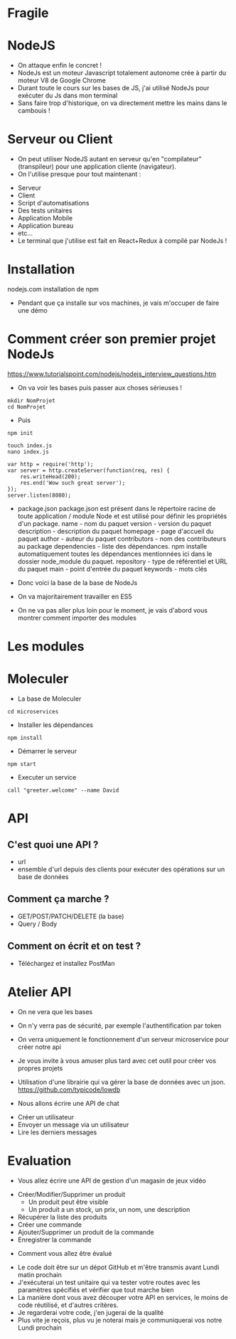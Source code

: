 # Fragile
#	NodeJS 

* On attaque enfin le concret !
* NodeJs est un moteur Javascript totalement autonome crée à partir du moteur V8 de Google Chrome
* Durant toute le cours sur les bases de JS, j'ai utilisé NodeJs pour exécuter du Js dans mon terminal
* Sans faire trop d'historique, on va directement mettre les mains dans le cambouis !

#	Serveur ou Client

* On peut utiliser NodeJS autant en serveur qu'en "compilateur" (transpileur) pour une application cliente (navigateur).
* On l'utilise presque pour tout maintenant :
- Serveur
- Client
- Script d'automatisations
- Des tests unitaires
- Application Mobile
- Application bureau
- etc...
- Le terminal que j'utilise est fait en React+Redux à compilé par NodeJs !

#	Installation

nodejs.com
installation de npm

* Pendant que ça installe sur vos machines, je vais m'occuper de faire une démo

#	Comment créer son premier projet NodeJs

https://www.tutorialspoint.com/nodejs/nodejs_interview_questions.htm

* On va voir les bases puis passer aux choses sérieuses !

```
mkdir NomProjet
cd NomProjet
```

* Puis

```
npm init
```

```
touch index.js
nano index.js
```

```
var http = require('http');
var server = http.createServer(function(req, res) {
	res.writeHead(200);
	res.end('Wow such great server');
});
server.listen(8080);
```

*	package.json
package.json est présent dans le répertoire racine de toute application / module Node et est utilisé pour définir les propriétés d'un package.
	name -  nom du paquet
	version - version du paquet
	description - description du paquet
	homepage - page d'accueil du paquet
	author - auteur du paquet
	contributors - nom des contributeurs au package
	dependencies - liste des dépendances. npm installe automatiquement toutes les dépendances mentionnées ici dans le dossier node_module du paquet.
	repository - type de référentiel et URL du paquet
	main - point d'entrée du paquet
	keywords - mots clés



* Donc voici la base de la base de NodeJs
* On va majoritairement travailler en ES5
* On ne va pas aller plus loin pour le moment, je vais d'abord vous montrer comment importer des modules

#	Les modules 



# Moleculer

* La base de Moleculer

```
cd microservices
```

* Installer les dépendances

```
npm install
```

* Démarrer le serveur

```
npm start
```

* Executer un service

```
call "greeter.welcome" --name David
```

# API
## C'est quoi une API ?
*	url
*	ensemble d'url depuis des clients pour exécuter des opérations sur un base de données

## Comment ça marche ?
*	GET/POST/PATCH/DELETE (la base)
*	Query / Body 

## Comment on écrit et on test ?
* Téléchargez et installez PostMan


# Atelier API
* On ne vera que les bases
* On n'y verra pas de sécurité, par exemple l'authentification par token
* On verra uniquement le fonctionnement d'un serveur microservice pour créer notre api
* Je vous invite à vous amuser plus tard avec cet outil pour créer vos propres projets
* Utilisation d'une librairie qui va gérer la base de données avec un json.
https://github.com/typicode/lowdb

* Nous allons écrire une API de chat
- Créer un utilisateur
- Envoyer un message via un utilisateur
- Lire les derniers messages

# Evaluation

* 	Vous allez écrire une API de gestion d'un magasin de jeux vidéo
- Créer/Modifier/Supprimer un produit
	-	Un produit peut être visible
	-	Un produit a un stock, un prix, un nom, une description
- Récupérer la liste des produits
- Créer une commande
- Ajouter/Supprimer un produit de la commande
- Enregistrer la commande 

* 	Comment vous allez être évalué
- Le code doit être sur un dépot GitHub et m'être transmis avant Lundi matin prochain
- J'exécuterai un test unitaire qui va tester votre routes avec les paramètres spécifiés et vérifier que tout marche bien
- La manière dont vous avez découper votre API en services, le moins de code réutilisé, et d'autres critères.
- Je regarderai votre code, j'en jugerai de la qualité
- Plus vite je reçois, plus vu je noterai mais je communiquerai vos notre Lundi prochain


